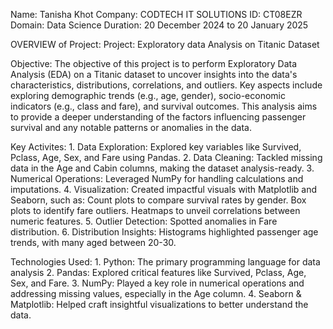 Name: Tanisha Khot
Company: CODTECH IT SOLUTIONS
ID: CT08EZR
Domain: Data Science
Duration: 20 December 2024 to 20 January 2025

OVERVIEW of Project:
Project: Exploratory data Analysis on Titanic Dataset

Objective:
       The objective of this project is to perform Exploratory Data Analysis (EDA) on a Titanic dataset to uncover insights into the data's characteristics, distributions, correlations, and outliers. Key aspects include exploring demographic trends (e.g., age, gender), socio-economic indicators (e.g., class and fare), and survival outcomes. This analysis aims to provide a deeper understanding of the factors influencing passenger survival and any notable patterns or anomalies in the data.

Key Activites:
     1. Data Exploration: Explored key variables like Survived, Pclass, Age, Sex, and Fare using Pandas.
     2. Data Cleaning: Tackled missing data in the Age and Cabin columns, making the dataset analysis-ready.
     3. Numerical Operations: Leveraged NumPy for handling calculations and imputations.
     4. Visualization: Created impactful visuals with Matplotlib and Seaborn, such as:
                       Count plots to compare survival rates by gender.
                       Box plots to identify fare outliers.
                       Heatmaps to unveil correlations between numeric features.
     5. Outlier Detection: Spotted anomalies in Fare distribution.
     6. Distribution Insights: Histograms highlighted passenger age trends, with many aged between 20-30.

 Technologies Used:
     1. Python: The primary programming language for data analysis
     2. Pandas: Explored critical features like Survived, Pclass, Age, Sex, and Fare.
     3. NumPy: Played a key role in numerical operations and addressing missing values, especially in the Age column.
     4. Seaborn & Matplotlib: Helped craft insightful visualizations to better understand the data.
